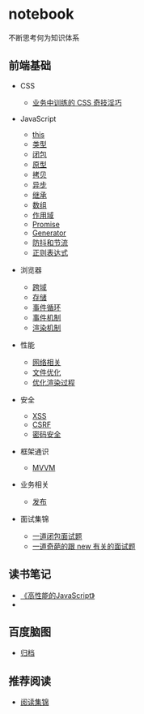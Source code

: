 # notebook
不断思考何为知识体系

## 前端基础
* CSS
  * [业务中训练的 CSS 奇技淫巧](/CSS/业务中训练的CSS奇技淫巧.md)

* JavaScript
  * [this](/JavaScript/this.md)
  * [类型](/JavaScript/类型.md)
  * [闭包](/JavaScript/闭包.md)
  * [原型](/JavaScript/原型.md)
  * [拷贝](/JavaScript/拷贝.md)
  * [异步](/JavaScript/异步.md)
  * [继承](/JavaScript/继承.md)
  * [数组](/JavaScript/数组.md)
  * [作用域](/JavaScript/作用域.md)
  * [Promise](/JavaScript/Promise.md)
  * [Generator](/JavaScript/Generator.md)
  * [防抖和节流](/JavaScript/防抖和节流.md)
  * [正则表达式](/JavaScript/正则表达式.md)

* 浏览器
  * [跨域](/browser/跨域.md)
  * [存储](/browser/存储.md)
  * [事件循环](/browser/事件循环.md)
  * [事件机制](/browser/事件机制.md)
  * [渲染机制](/browser/渲染机制.md)

* 性能
  * [网络相关](/performance/网络相关.md)
  * [文件优化](/performance/文件优化.md)
  * [优化渲染过程](/performance/优化渲染过程.md)

* 安全
  * [XSS](/safety/XSS.md)
  * [CSRF](/safety/CSRF.md)
  * [密码安全](/safety/密码安全.md)

* 框架通识
  * [MVVM](/frame/MVVM.md)

* 业务相关
  * [发布](/business/发布.md)

* 面试集锦
  * [一道闭包面试题](/interview/一道闭包面试题.md)
  * [一道奇葩的跟 new 有关的面试题](/interview/一道奇葩的跟new有关的面试题.md)

## 读书笔记
* [《高性能的JavaScript》](/book/高性能的JavaScript.md)
* []()

## 百度脑图
* [归档](http://naotu.baidu.com/file/6084a7cf12c67a46a7a97e62f09151ea?token=441944774bc5f437)

## 推荐阅读
* [阅读集锦](/other/README.md)
